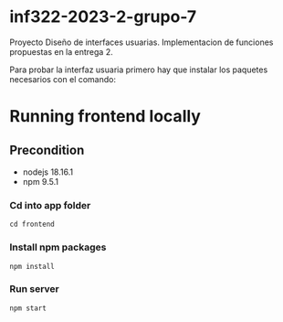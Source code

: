 # inf322-2023-2-grupo-7
Proyecto Diseño de interfaces usuarias. Implementacion de funciones propuestas en la entrega 2.

Para probar la interfaz usuaria primero hay que instalar los paquetes necesarios con el comando:

# Running frontend locally

## Precondition
- nodejs 18.16.1
- npm 9.5.1

### Cd into app folder
```
cd frontend
```

### Install npm packages
```
npm install
```

### Run server
```
npm start
```
